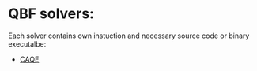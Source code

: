 # QBF solvers:
Each solver contains own instuction and necessary source code or binary executalbe:
- [CAQE](CAQE)
